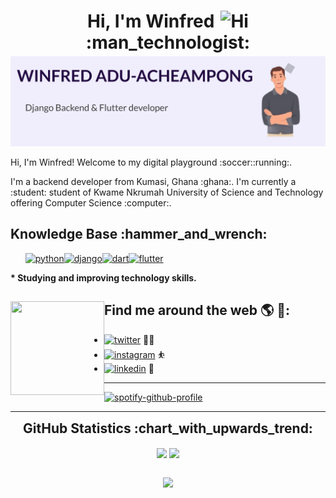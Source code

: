 
<!--
**winfred56/winfred56** is a ✨ _special_ ✨ repository because its `README.md` (this file) appears on your GitHub profile.

Here are some ideas to get you started:

- 🔭 I’m currently working on ...
- 🌱 I’m currently learning ...
- 👯 I’m looking to collaborate on ...
- 🤔 I’m looking for help with ...
- 💬 Ask me about ...
- 📫 How to reach me: ...
- 😄 Pronouns: ...
- ⚡ Fun fact: ...
-->

<h1 style="text-align: center;margin-bottom: 5px;">Hi, I'm Winfred<img src="https://raw.githubusercontent.com/iampavangandhi/iampavangandhi/master/gifs/Hi.gif" alt="Hi" style="width: 30px;margin-left: 10px;">:man_technologist:</h1>

<img src="https://raw.githubusercontent.com/winfred56/winfred56/main/header.png" alt="banner">

<p>Hi, I'm Winfred! Welcome to my digital playground :soccer::running:.</p>
I'm a backend developer from Kumasi, Ghana :ghana:. I'm currently a :student: student of Kwame Nkrumah University of Science and Technology offering Computer Science :computer:.

<div align="left">
<h2>Knowledge Base :hammer_and_wrench:</h2>
</div>

<ul style= "list-style-type: none; overflow: hidden;">
<li style="float: left;"><a style="display: block;" href="https://www.python.org" target="_blank"><img src="https://img.shields.io/badge/Python-white.svg?style=for-the-badge&logo=python&logoColor=777BB4" alt="python"/></a></li>
 
<li style="float: left;"><a style="display: block;" href="https://www.djangoproject.com" target="_blank"><img src="https://img.shields.io/badge/Django-white.svg?style=for-the-badge&logo=django&logoColor=777BB4" alt="django"/></a></li>
 
<li style="float: left;"><a style="display: block;" href="https://www.dart.dev" target="_blank"><img src="https://img.shields.io/badge/Dart-white.svg?style=for-the-badge&logo=dart&logoColor=777BB4" alt="dart"/></a></li>
 
<li style="float: left;"><a style="display: block;" href="https://www.flutter.dev" target="_blank"><img src="https://img.shields.io/badge/Flutter-white.svg?style=for-the-badge&logo=flutter&logoColor=777BB4" alt="flutter"/></a></li>
<!--  
<li><a href="https://wordpress.com/" target="_blank"><img src="https://img.shields.io/badge/-wordpress-white?logo=wordpress&logoColor=21759B&style=for-the-badge" alt="wordpress"/></a></li>
 
<li><a href="https://html.spec.whatwg.org/multipage/" target="_blank"><img src="https://img.shields.io/badge/-HTML-white?logo=html5&style=for-the-badge" alt="html5"/></a></li>
 
<li><a href="https://www.w3.org/Style/CSS" target="_blank"><img src="https://img.shields.io/badge/-CSS-white?logo=css3&logoColor=1572B6&style=for-the-badge" alt="css3"/></a></li> -->
</ul>

<strong><strong>*</strong> Studying and improving technology skills.</strong>
 
 ## Find me around the web 🌎 :handshake:: <a href="https://github.com/winfred56"><img align="left" width="150" height="150" src="https://github.com/M0nica/M0nica/blob/main/octomonica/m0nica-octocat-rotating.gif?raw=true"></a>
-  <a href="https://www.twitter.com/aa_winfred" target="_blank"><img src="https://img.shields.io/badge/-aa_winfred-black?logo=twitter&textColor=white&style=flat" alt="twitter"/></a> ✍🏾
-  <a href="https://www.instagram.com/aa_winfred" target="_blank"><img src="https://img.shields.io/badge/-aa_winfred-black?logo=instagram&textColor=white&style=flat" alt="instagram"/></a> ⛹️
-  <a href="https://www.linkedin.com/in/winfred-adu-acheampong-934623198" target="_blank"><img src="https://img.shields.io/badge/-Winfred-black?logo=linkedin&style=flat" alt="linkedin"></a> 💼

---

 [![spotify-github-profile](https://spotify-github-profile.vercel.app/api/view?uid=316zahqizj5m75xf7macri4erlje&cover_image=true&theme=natemoo-re&bar_color_cover=true&bar_color=2fdb29)](https://spotify-github-profile.vercel.app/api/view?uid=316zahqizj5m75xf7macri4erlje&redirect=true)

---

<div align="center">
<h2 style="margin: 5px 10px;">GitHub Statistics :chart_with_upwards_trend:</h2> 
<div style="display: flex; align-items: center; justify-content: center;">

[![](https://github-readme-stats.vercel.app/api?username=winfred56&show_icons=true&theme=tokyonight&hide_border=true&locale=en)](https://github.com/winfred56)
[![](https://github-readme-streak-stats.herokuapp.com/?user=winfred56&theme=tokyonight&hide_border=true)](https://github.com/winfred56)

</div>
</div>

<div align="center">
<!--  
 [![spotify-github-profile](https://spotify-github-profile.vercel.app/api/view?uid=316zahqizj5m75xf7macri4erlje&cover_image=true&theme=natemoo-re&bar_color_cover=true&bar_color=2fdb29)](https://spotify-github-profile.vercel.app/api/view?uid=316zahqizj5m75xf7macri4erlje&redirect=true) -->
 
![](https://komarev.com/ghpvc/?username=winfred56&style=flat-square)

</div>
